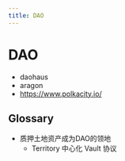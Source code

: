 ```yaml
---
title: DAO
---
```


# DAO

- daohaus
- aragon
- https://www.polkacity.io/

## Glossary

- 质押土地资产成为DAO的领地
  - Territory 中心化 Vault 协议
